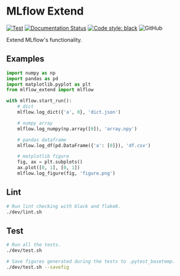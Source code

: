 # MLflow Extend

[![Test](https://github.com/harupy/mlflow-extend/workflows/Test/badge.svg?event=push)](https://github.com/harupy/mlflow-extend/actions?query=workflow%3ATest)
[![Documentation Status](https://readthedocs.org/projects/mlflow-extend/badge/?version=latest)](https://mlflow-extend.readthedocs.io/en/latest/?badge=latest)
[![Code style: black](https://img.shields.io/badge/code%20style-black-000000.svg)](https://github.com/psf/black)
![GitHub](https://img.shields.io/github/license/harupy/mlflow-extend?color=green)

Extend MLflow's functionality.

## Examples

```python
import numpy as np
import pandas as pd
import matplotlib.pyplot as plt
from mlflow_extend import mlflow

with mlflow.start_run():
    # dict
    mlflow.log_dict({'a', 0}, 'dict.json')

    # numpy array
    mlflow.log_numpy(np.array([0]), 'array.npy')

    # pandas dataframe
    mlflow.log_df(pd.DataFrame({'a': [0]}), 'df.csv')

    # matplotlib figure
    fig, ax = plt.subplots()
    ax.plot([0, 1], [0, 1])
    mlflow.log_figure(fig, 'figure.png')
```

## Lint

```bash
# Run lint checking with black and flake8.
./dev/lint.sh
```

## Test

```bash
# Run all the tests.
./dev/test.sh

# Save figures generated during the tests to .pytest_basetemp.
./dev/test.sh --savefig
```
